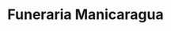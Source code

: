 ---
title: "Funeraria Manicaragua"
url: /manicaragua/funeraria-manicaragua/
shop: directores de funerarias
---